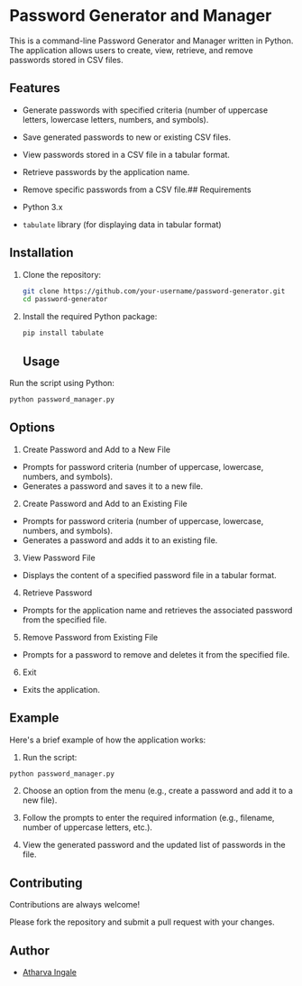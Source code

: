 # Password Generator and Manager

This is a command-line Password Generator and Manager written in Python. The application allows users to create, view, retrieve, and remove passwords stored in CSV files.
## Features

- Generate passwords with specified criteria (number of uppercase letters, lowercase letters, numbers, and symbols).
- Save generated passwords to new or existing CSV files.
- View passwords stored in a CSV file in a tabular format.
- Retrieve passwords by the application name.
- Remove specific passwords from a CSV file.## Requirements

- Python 3.x
- `tabulate` library (for displaying data in tabular format)

## Installation

1. Clone the repository:

    ```sh
    git clone https://github.com/your-username/password-generator.git
    cd password-generator
    ```

2. Install the required Python package:

    ```sh
    pip install tabulate
    ```
    ## Usage

Run the script using Python:

```sh
python password_manager.py
```

## Options
1.  Create Password and Add to a New File

- Prompts for password criteria (number of uppercase, lowercase, numbers, and symbols).
- Generates a password and saves it to a new file.

2. Create Password and Add to an Existing File

- Prompts for password criteria (number of uppercase, lowercase, numbers, and symbols).
- Generates a password and adds it to an existing file.

3. View Password File

- Displays the content of a specified password file in a tabular format.
4. Retrieve Password

- Prompts for the application name and retrieves the associated password from the specified file.
5. Remove Password from Existing File

- Prompts for a password to remove and deletes it from the specified file.
6. Exit

- Exits the application.

## Example
Here's a brief example of how the application works:

1. Run the script:

```sh
python password_manager.py
```
2. Choose an option from the menu (e.g., create a password and add it to a new file).

3. Follow the prompts to enter the required information (e.g., filename, number of uppercase letters, etc.).

4. View the generated password and the updated list of passwords in the file.
## Contributing

Contributions are always welcome!

Please fork the repository and submit a pull request with your changes.


## Author

- [Atharva Ingale](https://github.com/Atharvingale)
